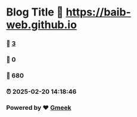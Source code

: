 # Blog Title :link: https://baib-web.github.io 
### :page_facing_up: [3](https://baib-web.github.io/tag.html) 
### :speech_balloon: 0 
### :hibiscus: 680 
### :alarm_clock: 2025-02-20 14:18:46 
### Powered by :heart: [Gmeek](https://github.com/Meekdai/Gmeek)
